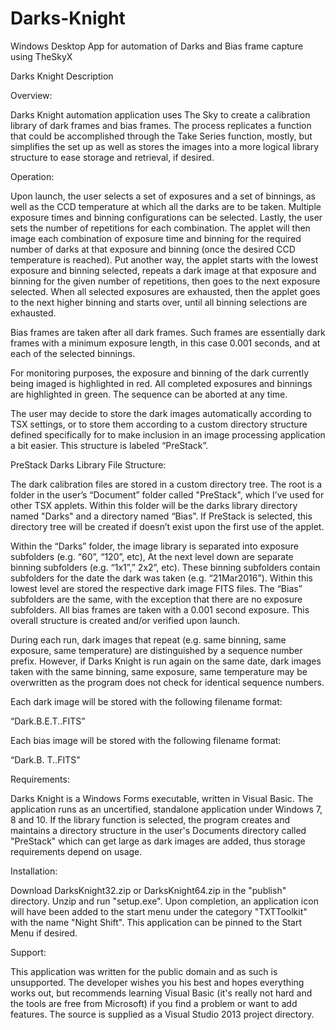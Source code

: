 # Darks-Knight
Windows Desktop  App for automation of Darks and Bias frame capture using TheSkyX

Darks Knight Description

Overview: 

Darks Knight automation application uses The Sky to create a calibration library of dark frames and bias frames.  The process replicates a function that could be accomplished through the Take Series function, mostly, but simplifies the set up as well as stores the images into a more logical library structure to ease storage and retrieval, if desired.

Operation: 

Upon launch, the user selects a set of exposures and a set of binnings, as well as the CCD temperature at which all the darks are to be taken.  Multiple exposure times and binning configurations can be selected.  Lastly, the user sets the number of repetitions for each combination.  The applet will then image each combination of exposure time and binning for the required number of darks at that exposure and binning (once the desired CCD temperature is reached).  Put another way, the applet starts with the lowest exposure and binning selected, repeats a dark image at that exposure and binning for the given number of repetitions, then goes to the next exposure selected.  When all selected exposures are exhausted, then the applet goes to the next higher binning and starts over, until all binning selections are exhausted.

Bias frames are taken after all dark frames.  Such frames are essentially dark frames with a minimum exposure length, in this case 0.001 seconds, and at each of the selected binnings.

For monitoring purposes, the exposure and binning of the dark currently being imaged is highlighted in red.  All completed exposures and binnings are highlighted in green. The sequence can be aborted at any time.
   
The user may decide to store the dark images automatically according to TSX settings, or to store them according to a custom directory structure defined specifically for to make inclusion in an image processing application a bit easier.  This structure is labeled “PreStack”.

PreStack Darks Library File Structure:

The dark calibration files are stored in a custom directory tree.  The root is a folder in the user’s “Document” folder called "PreStack", which I’ve used for other TSX applets.  Within this folder will be the darks library directory named "Darks" and a directory named “Bias”.  If PreStack is selected, this directory tree will be created if doesn’t exist upon the first use of the applet.  
    
Within the “Darks” folder, the image library is separated into exposure subfolders (e.g. “60”, “120”, etc), At the next level down are separate binning subfolders (e.g. “1x1”,” 2x2”, etc).  These binning subfolders contain subfolders for the date the dark was taken (e.g. “21Mar2016”).  Within this lowest level are stored the respective dark image FITS files.  The “Bias” subfolders are the same, with the exception that there are no exposure subfolders.  All bias frames are taken with a 0.001 second exposure.  This overall structure is created and/or verified upon launch. 

During each run, dark images that repeat (e.g. same binning, same exposure, same temperature) are distinguished by a sequence number prefix.  However, if Darks Knight is run again on the same date, 
dark images taken with the same binning, same exposure, same temperature may be overwritten as the program does not check for identical sequence numbers.  

Each dark image will be stored with the following filename format:

   “Dark.B<binning>.E<time in seconds>.T<temperature>.<sequence number>.FITS”

Each bias image will be stored with the following filename format:

   “Dark.B<binning>. T<temperature>.<sequence number>.FITS”

Requirements:  

Darks Knight is a Windows Forms executable, written in Visual Basic.  The application runs as an uncertified, standalone application under Windows 7, 8 and 10.  If the library function is selected, the program creates and maintains a directory structure in the user's Documents directory called "PreStack" which can get large as dark images are added, thus storage requirements depend on usage.  

Installation:  

Download DarksKnight32.zip or DarksKnight64.zip in the "publish" directory.  Unzip and run "setup.exe".  Upon completion, an application icon will have been added to the start menu under the category "TXTToolkit" with the name "Night Shift".  This application can be pinned to the Start Menu if desired.

Support:  

This application was written for the public domain and as such is unsupported. The developer wishes you his best and hopes everything works out, but recommends learning Visual Basic (it's really not hard and the tools are free from Microsoft) if you find a problem or want to add features.  The source is supplied as a Visual Studio 2013 project directory.
